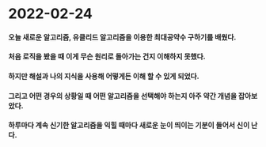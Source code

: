 # 2022-02-24
#### 오늘 새로운 알고리즘, 유클리드 알고리즘을 이용한 최대공약수 구하기를 배웠다.
#### 처음 로직을 봤을 때 이게 무슨 원리로 돌아가는 건지 이해하지 못했다.
#### 하지만 해설과 나의 지식을 사용해 어떻게든 이해 할 수 있게 되었다.
#### 그리고 어떤 경우의 상황일 때 어떤 알고리즘을 선택해야 하는지 아주 약간 개념을 잡아보았다.
#### 하루마다 계속 신기한 알고리즘을 익힐 때마다 새로운 눈이 띄이는 기분이 들어서 신이 난다.
